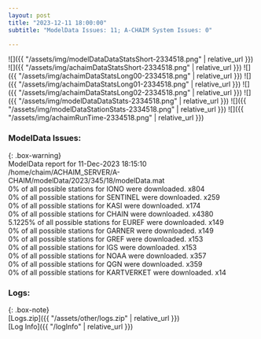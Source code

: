 ```yaml
---
layout: post
title: "2023-12-11 18:00:00"
subtitle: "ModelData Issues: 11; A-CHAIM System Issues: 0"

---
```


![]({{ "/assets/img/modelDataDataStatsShort-2334518.png" | relative_url }})
![]({{ "/assets/img/achaimDataStatsShort-2334518.png" | relative_url }})
![]({{ "/assets/img/achaimDataStatsLong00-2334518.png" | relative_url }})
![]({{ "/assets/img/achaimDataStatsLong01-2334518.png" | relative_url }})
![]({{ "/assets/img/achaimDataStatsLong02-2334518.png" | relative_url }})
![]({{ "/assets/img/modelDataDataStats-2334518.png" | relative_url }})
![]({{ "/assets/img/modelDataStationStats-2334518.png" | relative_url }})
![]({{ "/assets/img/achaimRunTime-2334518.png" | relative_url }})


### ModelData Issues:  
  
{: .box-warning}  
 ModelData report for 11-Dec-2023 18:15:10   
 /home/chaim/ACHAIM_SERVER/A-CHAIM/modelData/2023/345/18/modelData.mat   
 0% of all possible stations for IONO were downloaded. x804   
 0% of all possible stations for SENTINEL were downloaded. x259   
 0% of all possible stations for KASI were downloaded. x174   
 0% of all possible stations for CHAIN were downloaded. x4380   
 5.1225% of all possible stations for EUREF were downloaded. x149   
 0% of all possible stations for GARNER were downloaded. x149   
 0% of all possible stations for GREF were downloaded. x153   
 0% of all possible stations for IGS were downloaded. x153   
 0% of all possible stations for NOAA were downloaded. x357   
 0% of all possible stations for QGN were downloaded. x359   
 0% of all possible stations for KARTVERKET were downloaded. x14   
  


### Logs:  
  
{: .box-note}  
[Logs.zip]({{ "/assets/other/logs.zip" | relative_url }})  
[Log Info]({{ "/logInfo" | relative_url }})  
